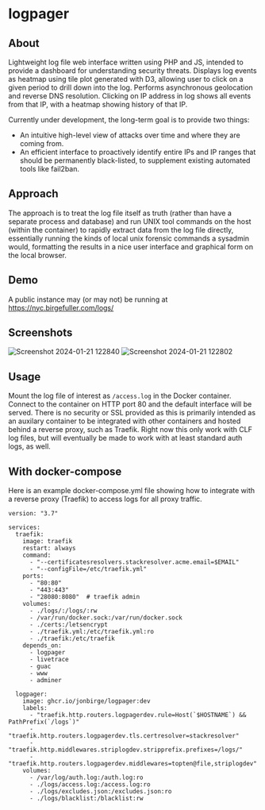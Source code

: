 # logpager

## About
Lightweight log file web interface written using PHP and JS, intended to provide a dashboard for understanding
security threats. Displays log events as heatmap using tile plot generated with D3, allowing
user to click on a given period to drill down into the log. Performs asynchronous
geolocation and reverse DNS resolution. Clicking on IP address in log shows all events
from that IP, with a heatmap showing history of that IP.

Currently under development, the long-term goal is to provide two things:

- An intuitive high-level view of attacks over time and where they are coming from.
- An efficient interface to proactively identify entire IPs and IP ranges that should be permanently black-listed, to
supplement existing automated tools like fail2ban.

## Approach
The approach is to treat the log file itself as truth (rather than have a separate process and database)
and run UNIX tool commands on the host (within the container) to rapidly extract data from the log file
directly, essentially running the kinds of local unix forensic commands a sysadmin would, formatting the results
in a nice user interface and graphical form on the local browser.

## Demo
A public instance may (or may not) be running at <https://nyc.birgefuller.com/logs/>

## Screenshots
![Screenshot 2024-01-21 122840](https://github.com/jonbirge/logpager/assets/660566/d2e5adb1-2308-476d-9c62-3888ceff5bc9)
![Screenshot 2024-01-21 122802](https://github.com/jonbirge/logpager/assets/660566/b2f53624-5f2c-46fc-b75b-58e2eb4c9333)

## Usage
Mount the log file of interest as `/access.log` in the Docker container. Connect
to the container on HTTP port 80 and the default interface will be served. There
is no security or SSL provided as this is primarily intended as an auxilary
container to be integrated with other containers and hosted behind a reverse
proxy, such as Traefik. Right now this only work with CLF log files, but will
eventually be made to work with at least standard auth logs, as well.

## With docker-compose
Here is an example docker-compose.yml file showing how to integrate with a
reverse proxy (Traefik) to access logs for all proxy traffic.
```
version: "3.7"

services:
  traefik:
    image: traefik
    restart: always
    command:
      - "--certificatesresolvers.stackresolver.acme.email=$EMAIL"
      - "--configFile=/etc/traefik.yml"
    ports:
      - "80:80"
      - "443:443"
      - "28080:8080"  # traefik admin
    volumes:
      - ./logs/:/logs/:rw
      - /var/run/docker.sock:/var/run/docker.sock
      - ./certs:/letsencrypt
      - ./traefik.yml:/etc/traefik.yml:ro
      - ./traefik:/etc/traefik
    depends_on:
      - logpager
      - livetrace
      - guac
      - www
      - adminer

  logpager:
    image: ghcr.io/jonbirge/logpager:dev
    labels:
      - "traefik.http.routers.logpagerdev.rule=Host(`$HOSTNAME`) && PathPrefix(`/logs`)"
      - "traefik.http.routers.logpagerdev.tls.certresolver=stackresolver"
      - "traefik.http.middlewares.striplogdev.stripprefix.prefixes=/logs/"
      - "traefik.http.routers.logpagerdev.middlewares=topten@file,striplogdev"
    volumes:
      - /var/log/auth.log:/auth.log:ro
      - ./logs/access.log:/access.log:ro
      - ./logs/excludes.json:/excludes.json:ro
      - ./logs/blacklist:/blacklist:rw
```
